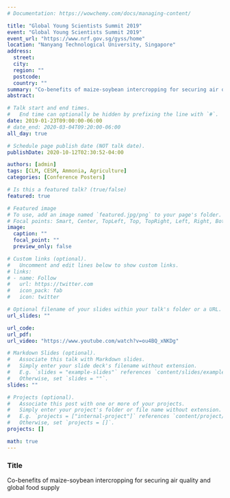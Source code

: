 ```yaml
---
# Documentation: https://wowchemy.com/docs/managing-content/

title: "Global Young Scientists Summit 2019"
event: "Global Young Scientists Summit 2019"
event_url: "https://www.nrf.gov.sg/gyss/home"
location: "Nanyang Technological University, Singapore"
address: 
  street:
  city:
  region: ""
  postcode:
  country: ""
summary: "Co-benefits of maize-soybean intercropping for securing air quality and global food supply"
abstract: 

# Talk start and end times.
#   End time can optionally be hidden by prefixing the line with `#`.
date: 2019-01-23T09:00:00-06:00
# date_end: 2020-03-04T09:20:00-06:00
all_day: true

# Schedule page publish date (NOT talk date).
publishDate: 2020-10-12T02:30:52-04:00

authors: [admin]
tags: [CLM, CESM, Ammonia, Agriculture]
categories: [Conference Posters]

# Is this a featured talk? (true/false)
featured: true

# Featured image
# To use, add an image named `featured.jpg/png` to your page's folder. 
# Focal points: Smart, Center, TopLeft, Top, TopRight, Left, Right, BottomLeft, Bottom, BottomRight.
image:
  caption: ""
  focal_point: ""
  preview_only: false

# Custom links (optional).
#   Uncomment and edit lines below to show custom links.
# links:
# - name: Follow
#   url: https://twitter.com
#   icon_pack: fab
#   icon: twitter

# Optional filename of your slides within your talk's folder or a URL.
url_slides: ""

url_code:
url_pdf:
url_video: "https://www.youtube.com/watch?v=ou4BQ_xNKDg"

# Markdown Slides (optional).
#   Associate this talk with Markdown slides.
#   Simply enter your slide deck's filename without extension.
#   E.g. `slides = "example-slides"` references `content/slides/example-slides.md`.
#   Otherwise, set `slides = ""`.
slides: ""

# Projects (optional).
#   Associate this post with one or more of your projects.
#   Simply enter your project's folder or file name without extension.
#   E.g. `projects = ["internal-project"]` references `content/project/deep-learning/index.md`.
#   Otherwise, set `projects = []`.
projects: []

math: true
---
```


### Title
Co-benefits of maize-soybean intercropping for securing air quality and global food supply